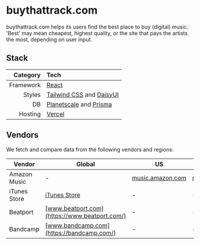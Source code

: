# buythattrack.com

buythattrack.com helps its users find the best place to buy (digital) music.  
'Best' may mean cheapest, highest quality, or the site that pays the artists the most, depending on user input.

## Stack

|  Category | Tech                                                                        |
| --------: | :-------------------------------------------------------------------------- |
| Framework | [React](https://react.dev/)                                                 |
|    Styles | [Tailwind CSS](https://tailwindcss.com) and [DaisyUI](https://daisyui.com/) |
|        DB | [Planetscale](https://planetscale.com) and [Prisma](https://prisma.io)      |
|   Hosting | [Vercel](https://vercel.com)                                                |

## Vendors

We fetch and compare data from the following vendors and regions:

| Vendor       | Global                                                                 | US                                           | DE                                         |
| ------------ | ---------------------------------------------------------------------- | -------------------------------------------- | ------------------------------------------ |
| Amazon Music | -                                                                      | [music.amazon.com](https://music.amazon.com) | [music.amazon.de](https://music.amazon.de) |
| iTunes Store | [iTunes Store](https://apps.apple.com/de/app/itunes-store/id915061235) | -                                            | -                                          |
| Beatport     | [www.beatport.com](https://www.beatport.com/)                          | -                                            | -                                          |
| Bandcamp     | [www.bandcamp.com](https://bandcamp.com/)                              | -                                            | -                                          |
